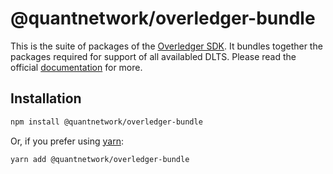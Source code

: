 [docs]: https://github.com/quantnetwork/overledger-sdk-javascript-v2/blob/master/README.md
[repo]: https://github.com/quantnetwork/overledger-sdk-javascript-v2

# @quantnetwork/overledger-bundle

This is the suite of packages of the [Overledger SDK][repo]. It bundles together the packages required for support of all availabled DLTS. Please read the official [documentation][docs] for more.

## Installation

```bash
npm install @quantnetwork/overledger-bundle
```

Or, if you prefer using [yarn](https://yarnpkg.com/):

```
yarn add @quantnetwork/overledger-bundle
```
